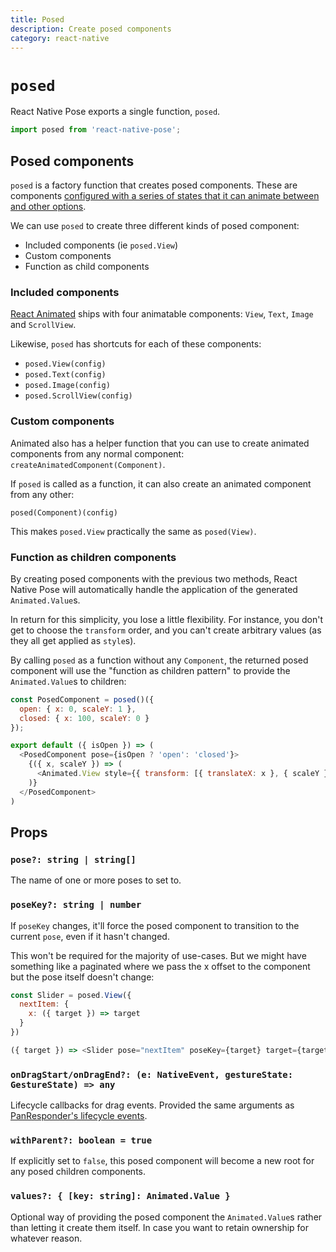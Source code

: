 ```yaml
---
title: Posed
description: Create posed components
category: react-native
---
```


# `posed`

React Native Pose exports a single function, `posed`.

```javascript
import posed from 'react-native-pose';
```

## Posed components

`posed` is a factory function that creates posed components. These are components [configured with a series of states that it can animate between and other options](/pose/api/native-config).

We can use `posed` to create three different kinds of posed component:

- Included components (ie `posed.View`)
- Custom components
- Function as child components

### Included components

[React Animated](https://facebook.github.io/react-native/docs/animations.html) ships with four animatable components: `View`, `Text`, `Image` and `ScrollView`.

Likewise, `posed` has shortcuts for each of these components:

- `posed.View(config)`
- `posed.Text(config)`
- `posed.Image(config)`
- `posed.ScrollView(config)`

### Custom components

Animated also has a helper function that you can use to create animated components from any normal component: `createAnimatedComponent(Component)`.

If `posed` is called as a function, it can also create an animated component from any other:

`posed(Component)(config)`

This makes `posed.View` practically the same as `posed(View)`.

### Function as children components

By creating posed components with the previous two methods, React Native Pose will automatically handle the application of the generated `Animated.Value`s.

In return for this simplicity, you lose a little flexibility. For instance, you don't get to choose the `transform` order, and you can't create arbitrary values (as they all get applied as `style`s).

By calling `posed` as a function without any `Component`, the returned posed component will use the "function as children pattern" to provide the `Animated.Value`s to children:

```javascript
const PosedComponent = posed()({
  open: { x: 0, scaleY: 1 },
  closed: { x: 100, scaleY: 0 }
});

export default ({ isOpen }) => (
  <PosedComponent pose={isOpen ? 'open': 'closed'}>
    {({ x, scaleY }) => (
      <Animated.View style={{ transform: [{ translateX: x }, { scaleY }] }} />
    )}
  </PosedComponent>
)
```

## Props

### `pose?: string | string[]`

The name of one or more poses to set to.

### `poseKey?: string | number`

If `poseKey` changes, it'll force the posed component to transition to the current `pose`, even if it hasn't changed.

This won't be required for the majority of use-cases. But we might have something like a paginated where we pass the x offset to the component but the pose itself doesn't change:

```javascript
const Slider = posed.View({
  nextItem: {
    x: ({ target }) => target
  }
})

({ target }) => <Slider pose="nextItem" poseKey={target} target={target} />
```

### `onDragStart/onDragEnd?: (e: NativeEvent, gestureState: GestureState) => any`

Lifecycle callbacks for drag events. Provided the same arguments as [PanResponder's lifecycle events](https://facebook.github.io/react-native/docs/panresponder.html).

### `withParent?: boolean = true`

If explicitly set to `false`, this posed component will become a new root for any posed children components.

### `values?: { [key: string]: Animated.Value }`

Optional way of providing the posed component the `Animated.Value`s rather than letting it create them itself. In case you want to retain ownership for whatever reason.
